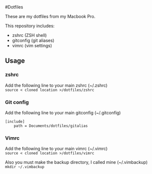 #Dotfiles

These are my dotfiles from my Macbook Pro.

This repository includes:

* zshrc (ZSH shell)
* gitconfig (git aliases)
* vimrc (vim settings)


## Usage 

### zshrc
Add the following line to your main zshrc (~/.zshrc)  
`source < cloned location >/dotfiles/zshrc`

### Git config
Add the following line to your main gitconfig (~/.gitconfig)
```
[include]
	path = Documents/dotfiles/gitalias
```
### Vimrc
Add the following line to your main vimrc (~/.vimrc)  
`source < cloned location >/dotfiles/vimrc`

Also you must make the backup directory, I called mine (~/.vimbackup)  
`mkdir ~/.vimbackup`

